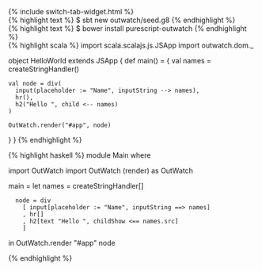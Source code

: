 
<div class="example-hello-world-setup">
{% include switch-tab-widget.html %}
<div class="lang-specific scala">
{% highlight text %}
$ sbt new outwatch/seed.g8
{% endhighlight %}
</div>
<div class="lang-specific purescript">
{% highlight text %}
$ bower install purescript-outwatch
{% endhighlight %}
</div>
</div>
<div class="example-hello-world-code">
<div class="lang-specific scala">
{% highlight scala %}
import scala.scalajs.js.JSApp
import outwatch.dom._

object HelloWorld extends JSApp {
  def main() = {
    val names = createStringHandler()

    val node = div(
      input(placeholder := "Name", inputString --> names),
      hr(),
      h2("Hello ", child <-- names)
    )

    OutWatch.render("#app", node)
  }
}
{% endhighlight %}
</div>
<div class="lang-specific purescript">
{% highlight haskell %}
module Main where

import OutWatch
import OutWatch (render) as OutWatch

main =
  let names = createStringHandler[]

      node = div
        [ input[placeholder := "Name", inputString ==> names]
        , hr[]
        , h2[text "Hello ", childShow <== names.src]
        ]

  in OutWatch.render "#app" node

{% endhighlight %}
</div>
</div>
<div class="example-hello-world-container">
  <div id="app" ></div>
</div>
